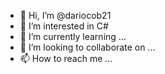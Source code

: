 - 👋 Hi, I’m @dariocob21
- 👀 I’m interested in C# 
- 🌱 I’m currently learning ...
- 💞️ I’m looking to collaborate on ...
- 📫 How to reach me ...

<!---
dariocob21/dariocob21 is a ✨ special ✨ repository because its `README.md` (this file) appears on your GitHub profile.
You can click the Preview link to take a look at your changes.
--->
